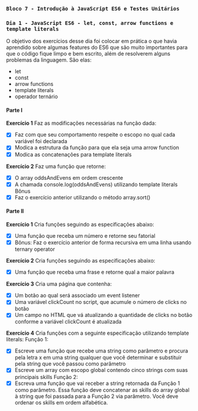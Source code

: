 ### `Bloco 7 - Introdução à JavaScript ES6 e Testes Unitários`
### `Dia 1 - JavaScript ES6 - let, const, arrow functions e template literals`

O objetivo dos exercícios desse dia foi colocar em prática o que havia aprendido sobre algumas features do ES6 que são muito importantes para que o código fique limpo e bem escrito, além de resolverem alguns problemas da linguagem. São elas:
  - let
  - const
  - arrow functions
  - template literals
  - operador ternário

#### Parte I
**Exercício 1**
Faz as modificações necessárias na função dada:
- [x] Faz com que seu comportamento respeite o escopo no qual cada variável foi declarada
- [x] Modica a estrutura da função para que ela seja uma arrow function
- [x] Modica as concatenações para template literals

**Exercício 2**
Faz uma função que retorne:
- [x] O array oddsAndEvens em ordem crescente
- [x] A chamada console.log(oddsAndEvens) utilizando template literals
Bônus
- [x] Faz o exercício anterior utilizando o método array.sort()

#### Parte II
**Exercício 1**
Cria funções seguindo as especificações abaixo:
- [x] Uma função que receba um número e retorne seu fatorial
- [x] Bônus: Faz o exercício anterior de forma recursiva em uma linha usando ternary operator

**Exercício 2**
Cria funções seguindo as especificações abaixo:
- [x] Uma função que receba uma frase e retorne qual a maior palavra

**Exercício 3**
Cria uma página que contenha:
- [x] Um botão ao qual será associado um event listener
- [x] Uma variável clickCount no script, que acumule o número de clicks no botão
- [x] Um campo no HTML que vá atualizando a quantidade de clicks no botão conforme a variável clickCount é atualizada

**Exercício 4**
Cria funções com a seguinte especificação utilizando template literals:
Função 1: 
- [x] Escreve uma função que recebe uma string como parâmetro e procura pela letra x em uma string qualquer que você determinar e substituir pela string que você passou como parâmetro
- [x] Escreve um array com escopo global contendo cinco strings com suas principais skills
Função 2: 
- [x] Escreva uma função que vai receber a string retornada da Função 1 como parâmetro. Essa função deve concatenar as skills do array global à string que foi passada para a Função 2 via parâmetro. Você deve ordenar os skills em ordem alfabética.
